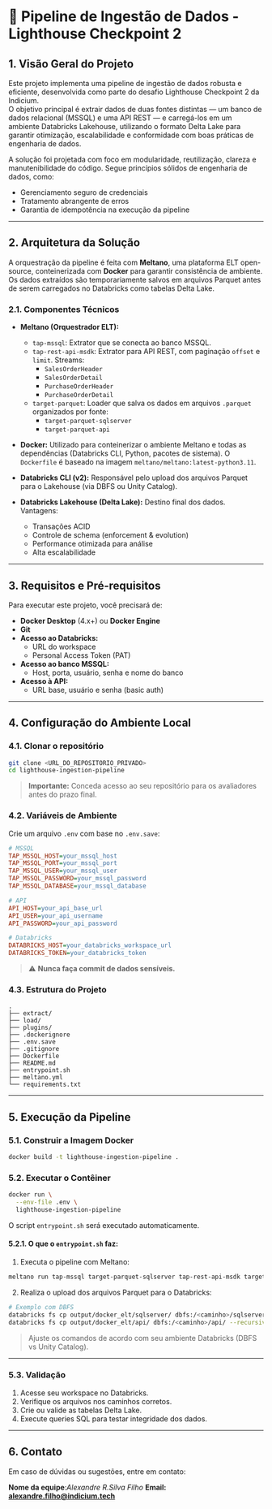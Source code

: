 

# 🚀 Pipeline de Ingestão de Dados - Lighthouse Checkpoint 2

## 1. Visão Geral do Projeto

Este projeto implementa uma pipeline de ingestão de dados robusta e eficiente, desenvolvida como parte do desafio Lighthouse Checkpoint 2 da Indicium.  
O objetivo principal é extrair dados de duas fontes distintas — um banco de dados relacional (MSSQL) e uma API REST — e carregá-los em um ambiente Databricks Lakehouse, utilizando o formato Delta Lake para garantir otimização, escalabilidade e conformidade com boas práticas de engenharia de dados.

A solução foi projetada com foco em modularidade, reutilização, clareza e manutenibilidade do código. Segue princípios sólidos de engenharia de dados, como:

- Gerenciamento seguro de credenciais
- Tratamento abrangente de erros
- Garantia de idempotência na execução da pipeline

---

## 2. Arquitetura da Solução

A orquestração da pipeline é feita com **Meltano**, uma plataforma ELT open-source, conteinerizada com **Docker** para garantir consistência de ambiente. Os dados extraídos são temporariamente salvos em arquivos Parquet antes de serem carregados no Databricks como tabelas Delta Lake.

### 2.1. Componentes Técnicos

- **Meltano (Orquestrador ELT):**
  - `tap-mssql`: Extrator que se conecta ao banco MSSQL.
  - `tap-rest-api-msdk`: Extrator para API REST, com paginação `offset` e `limit`. Streams:
    - `SalesOrderHeader`
    - `SalesOrderDetail`
    - `PurchaseOrderHeader`
    - `PurchaseOrderDetail`
  - `target-parquet`: Loader que salva os dados em arquivos `.parquet` organizados por fonte:
    - `target-parquet-sqlserver`
    - `target-parquet-api`

- **Docker:** Utilizado para conteinerizar o ambiente Meltano e todas as dependências (Databricks CLI, Python, pacotes de sistema). O `Dockerfile` é baseado na imagem `meltano/meltano:latest-python3.11`.

- **Databricks CLI (v2):** Responsável pelo upload dos arquivos Parquet para o Lakehouse (via DBFS ou Unity Catalog).

- **Databricks Lakehouse (Delta Lake):** Destino final dos dados. Vantagens:
  - Transações ACID
  - Controle de schema (enforcement & evolution)
  - Performance otimizada para análise
  - Alta escalabilidade

---

## 3. Requisitos e Pré-requisitos

Para executar este projeto, você precisará de:

- **Docker Desktop** (4.x+) ou **Docker Engine**
- **Git**
- **Acesso ao Databricks:**
  - URL do workspace
  - Personal Access Token (PAT)
- **Acesso ao banco MSSQL:**
  - Host, porta, usuário, senha e nome do banco
- **Acesso à API:**
  - URL base, usuário e senha (basic auth)

---

## 4. Configuração do Ambiente Local

### 4.1. Clonar o repositório

```bash
git clone <URL_DO_REPOSITORIO_PRIVADO>
cd lighthouse-ingestion-pipeline
````

> **Importante:** Conceda acesso ao seu repositório para os avaliadores antes do prazo final.

### 4.2. Variáveis de Ambiente

Crie um arquivo `.env` com base no `.env.save`:

```ini
# MSSQL
TAP_MSSQL_HOST=your_mssql_host
TAP_MSSQL_PORT=your_mssql_port
TAP_MSSQL_USER=your_mssql_user
TAP_MSSQL_PASSWORD=your_mssql_password
TAP_MSSQL_DATABASE=your_mssql_database

# API
API_HOST=your_api_base_url
API_USER=your_api_username
API_PASSWORD=your_api_password

# Databricks
DATABRICKS_HOST=your_databricks_workspace_url
DATABRICKS_TOKEN=your_databricks_token
```

> ⚠️ **Nunca faça commit de dados sensíveis.**

### 4.3. Estrutura do Projeto

```
.
├── extract/                 
├── load/
├── plugins/
├── .dockerignore
├── .env.save
├── .gitignore
├── Dockerfile
├── README.md
├── entrypoint.sh
├── meltano.yml
└── requirements.txt
```

---

## 5. Execução da Pipeline

### 5.1. Construir a Imagem Docker

```bash
docker build -t lighthouse-ingestion-pipeline .
```

### 5.2. Executar o Contêiner

```bash
docker run \
  --env-file .env \
  lighthouse-ingestion-pipeline
```

O script `entrypoint.sh` será executado automaticamente.

#### 5.2.1. O que o `entrypoint.sh` faz:

1. Executa o pipeline com Meltano:

```bash
meltano run tap-mssql target-parquet-sqlserver tap-rest-api-msdk target-parquet-api
```

2. Realiza o upload dos arquivos Parquet para o Databricks:

```bash
# Exemplo com DBFS
databricks fs cp output/docker_elt/sqlserver/ dbfs:/<caminho>/sqlserver/ --recursive --overwrite
databricks fs cp output/docker_elt/api/ dbfs:/<caminho>/api/ --recursive --overwrite
```

> Ajuste os comandos de acordo com seu ambiente Databricks (DBFS vs Unity Catalog).

---

### 5.3. Validação

1. Acesse seu workspace no Databricks.
2. Verifique os arquivos nos caminhos corretos.
3. Crie ou valide as tabelas Delta Lake.
4. Execute queries SQL para testar integridade dos dados.

---

## 6. Contato

Em caso de dúvidas ou sugestões, entre em contato:

**Nome da equipe**:*Alexandre R.Silva Filho*
**Email:** **alexandre.filho@indicium.tech** 
